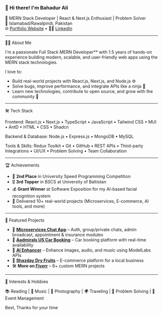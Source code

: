### 👋 Hi there! I'm Bahadur Ali

🚀 MERN Stack Developer | React & Next.js Enthusiast | Problem Solver  
📍 Islamabad/Rawalpindi, Pakistan  
🌐 [Portfolio Website](https://bahadurali.vercel.app) • 🧑‍💼 [LinkedIn](https://www.linkedin.com/in/bahaduralisalik)  

---

🧑‍💻 About Me

I'm a passionate Full Stack MERN Developer** with 1.5 years of hands-on experience building modern, scalable, and user-friendly web apps using the MERN stack technologies.

I love to:
- Build real-world projects with React.js, Next.js, and Node.js ⚙️
- Solve bugs, improve performance, and integrate APIs like a ninja 🔧
- Learn new technologies, contribute to open source, and grow with the community 🚀

---

🛠️ Tech Stack

Frontend: 
React.js • Next.js • TypeScript • JavaScript • Tailwind CSS • MUI • AntD • HTML • CSS • Shadcn  

Backend & Database:
Node.js • Express.js • MongoDB • MySQL  

Tools & Skills: 
Redux Toolkit • Git • GitHub • REST APIs • Third-party Integrations • UI/UX • Problem Solving • Team Collaboration  

---

🏆 Achievements

- 🥈 **2nd Place** in University Speed Programming Competition  
- 🎖️ **3rd Topper** in BSCS at University of Baltistan  
- 💰 **Grant Winner** at Software Exposition for my AI-based facial recognition system  
- 🌟 Delivered 10+ real-world projects (Microservices, E-commerce, AI tools, and more)
  
---

🔨 Featured Projects

- 🔐 **[Microservices Chat App](https://github.com/salik-dev)** – Auth, group/private chats, admin broadcast, appointment & insurance modules  
- 🚗 **[Aadmirals US Car Booking](https://aadmirals.com)** – Car booking platform with real-time availability  
- 🧠 **[AI Enhancer](https://ai-img-enhancer.vercel.app)** – Enhance images, audio, and music using ModelLabs APIs  
- 🌰 **[Shazday Dry Fruits](https://shazday.vercel.app/)** – E-commerce platform for a local business  
- 🛠️ **More on [Fiverr](https://www.fiverr.com/saa1ik?public_mode=true)** – 6+ custom MERN projects

---

🌱 Interests & Hobbies

📚 Reading | 🎵 Music | 📸 Photography | 🌍 Traveling | 🧩 Problem Solving | 🎯 Event Management


Best,
Thanks for your time
